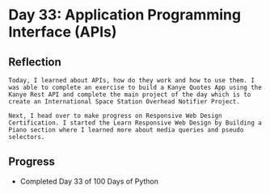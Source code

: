 # Day 33: Application Programming Interface (APIs)

## Reflection
    Today, I learned about APIs, how do they work and how to use them. I was able to complete an exercise to build a Kanye Quotes App using the Kanye Rest API and complete the main project of the day which is to create an International Space Station Overhead Notifier Project.

    Next, I head over to make progress on Responsive Web Design Certification. I started the Learn Responsive Web Design by Building a Piano section where I learned more about media queries and pseudo selectors.

        
## Progress
  - Completed Day 33 of 100 Days of Python
